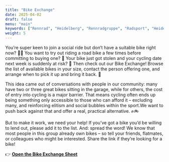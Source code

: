 ```yaml
---
title: "Bike Exchange"
date: 2025-04-02
draft: false
menu: "main"
keywords: ["Rennrad", "Heidelberg", "Rennradgruppe", "Radsport", "Heidelberg Radfahren", "RSV", "RTF", "bike", "cycling", "Routen"]
weight: 5
---
```


You’re super keen to join a social ride but don’t have a suitable bike right now? 🚴‍♀ You want to try out riding a road bike a few times before committing to buying one? 💸 Your bike just got stolen and your cycling date next week is suddenly at risk? 😬
Then check out our Bike Exchange! Browse the list of available bikes in your size, contact the person offering one, and arrange when to pick it up and bring it back. 🌟

This idea came out of conversations with people in our community: many have two or three great bikes sitting in the garage, while for others, the cost of entry into cycling is a major barrier. That means cycling often ends up being something only accessible to those who can afford it – excluding many, and reinforcing elitism and social bubbles within the sport.We want to push back against that and offer a real, practical alternative. ✊🚲

But to make it work, we need your help! If you’ve got a bike you’d be willing to lend out, please add it to the list.
And: spread the word! We know that most people in this group already own bikes – so tell your friends, flatmates, or colleagues who might be interested. Share the link if they’re looking for a bike!

👉 **[Open the Bike Exchange Sheet](https://docs.google.com/spreadsheets/d/1QQBcI4yxgtT6W4JAkXqAVdSAooptgNudF8e-3MGQxls/edit?usp=drivesdk)**

